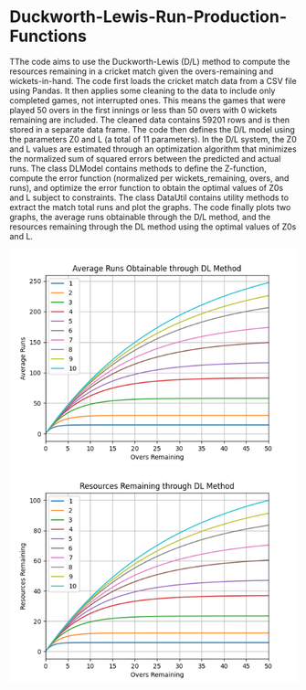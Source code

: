 # Duckworth-Lewis-Run-Production-Functions
TThe code aims to use the Duckworth-Lewis (D/L) method to compute the resources remaining in a cricket match given the overs-remaining and wickets-in-hand. The code first loads the cricket match data from a CSV file using Pandas. It then applies some cleaning to the data to include only completed games, not interrupted ones. This means the games that were played 50 overs in the first innings or less than 50 overs with 0 wickets remaining are included. The cleaned data contains 59201 rows and is then stored in a separate data frame. The code then defines the D/L model using the parameters Z0 and L (a total of 11 parameters). In the D/L system, the Z0 and L values are estimated through an optimization algorithm that minimizes the normalized sum of squared errors between the predicted and actual runs. The class DLModel contains methods to define the Z-function, compute the error function (normalized per wickets_remaining, overs, and runs), and optimize the error function to obtain the optimal values of Z0s and L subject to constraints. The class DataUtil contains utility methods to extract the match total runs and plot the graphs. The code finally plots two graphs, the average runs obtainable through the D/L method, and the resources remaining through the DL method using the optimal values of Z0s and L.



![alt text](https://github.com/saiharish97/Duckworth-Lewis-Run-Production-Functions/blob/main/code/average_runs.png?raw=true)
![alt text](https://github.com/saiharish97/Duckworth-Lewis-Run-Production-Functions/blob/main/code/resources_remaining.png?raw=true)
